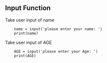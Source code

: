## Input Function

Take user input of name

        name = input('please enter your name: ')
        print(name)
       
Take user input of AGE

        AGE = input('please enter your Age: ')
        print(AGE)

